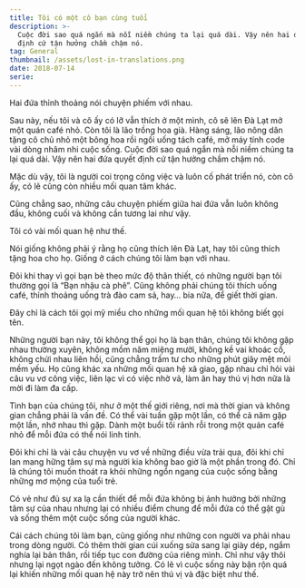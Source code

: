 ```yaml
---
title: Tôi có một cô bạn cùng tuổi
description: >-
  Cuộc đời sao quá ngắn mà nỗi niềm chúng ta lại quá dài. Vậy nên hai đứa quyết
  định cứ tận hưởng chầm chậm nó.
tag: General
thumbnail: /assets/lost-in-translations.png
date: 2018-07-14
serie:
---
```


Hai đứa thỉnh thoảng nói chuyện phiếm với nhau.

Sau này, nếu tôi và cô ấy có lỡ vẫn thích ở một mình, cô sẽ lên Đà Lạt mở một quán café nhỏ. Còn tôi là lão trồng hoa già. Hàng sáng, lão nông dân tặng cô chủ nhỏ một bông hoa rồi ngồi uống tách café, mở máy tính code vài dòng nhâm nhi cuộc sống. Cuộc đời sao quá ngắn mà nỗi niềm chúng ta lại quá dài. Vậy nên hai đứa quyết định cứ tận hưởng chầm chậm nó.

Mặc dù vậy, tôi là người coi trọng công việc và luôn cố phát triển nó, còn cô ấy, có lẽ cũng còn nhiều mối quan tâm khác.

Cũng chẳng sao, những câu chuyện phiếm giữa hai đứa vẫn luôn không đầu, không cuối và không cần tương lai như vậy.

Tôi có vài mối quan hệ như thế.

Nói giống không phải ý rằng họ cũng thích lên Đà Lạt, hay tôi cũng thích tặng hoa cho họ. Giống ở cách chúng tôi làm bạn với nhau.

Đôi khi thay vì gọi bạn bè theo mức độ thân thiết, có những người bạn tôi thường gọi là “Bạn nhậu cà phê”. Cũng không phải chúng tôi thích uống café, thỉnh thoảng uống trà đào cam sả, hay… bia nữa, để giết thời gian.

Đây chỉ là cách tôi gọi mỹ miều cho những mối quan hệ tôi không biết gọi tên.

Những người bạn này, tôi không thể gọi họ là bạn thân, chúng tôi không gặp nhau thường xuyên, không mồm năm miệng mười, không kề vai khoác cổ, không chửi nhau liên hồi, cũng chẳng trầm tư cho những phút giây mệt mỏi mềm yếu. Họ cũng khác xa những mối quan hệ xã giao, gặp nhau chỉ hỏi vài câu vu vơ công việc, liên lạc vì có việc nhờ vả, làm ăn hay thú vị hơn nữa là mời đi làm đa cấp.

Tình bạn của chúng tôi, như ở một thế giới riêng, nơi mà thời gian và không gian chẳng phải là vấn đề. Có thể vài tuần gặp một lần, có thể cả năm gặp một lần, nhớ nhau thì gặp. Dành một buổi tối rảnh rỗi trong một quán café nhỏ để mỗi đứa có thể nói linh tinh.

Đôi khi chỉ là vài câu chuyện vu vơ về những điều vừa trải qua, đôi khi chỉ lan mang hững tâm sự mà người kia không bao giờ là một phần trong đó. Chỉ là chúng tôi muốn thoát ra khỏi những ngổn ngang của cuộc sống bằng những mơ mộng của tuổi trẻ.

Có vẻ như đủ sự xa lạ cần thiết để mỗi đứa không bị ảnh hưởng bởi những tâm sự của nhau nhưng lại có nhiều điểm chung để mỗi đứa có thể gật gù và sống thêm một cuộc sống của người khác.

Cái cách chúng tôi làm bạn, cũng giống như những con người va phải nhau trong dòng người. Có thêm thời gian cúi xuống sửa sang lại giày dép, ngắm nghía lại bản thân, rồi tiếp tục con đường của riêng mình. Chỉ như vậy thôi nhưng lại ngọt ngào đến không tưởng. Có lẽ vì cuộc sống này bận rộn quá lại khiến những mối quan hệ này trở nên thú vị và đặc biệt như thế.
